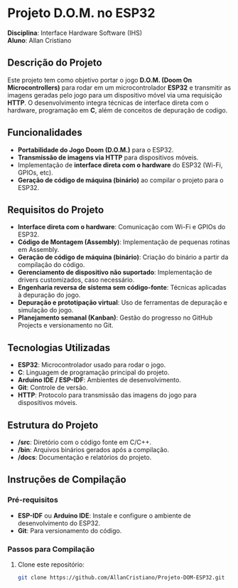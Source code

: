 # Projeto D.O.M. no ESP32

**Disciplina**: Interface Hardware Software (IHS)  
**Aluno**: Allan Cristiano

## Descrição do Projeto

Este projeto tem como objetivo portar o jogo **D.O.M. (Doom On Microcontrollers)** para rodar em um microcontrolador **ESP32** e transmitir as imagens geradas pelo jogo para um dispositivo móvel via uma requisição **HTTP**. O desenvolvimento integra técnicas de interface direta com o hardware, programação em **C**, além de conceitos de depuração de codigo.

## Funcionalidades

- **Portabilidade do Jogo Doom (D.O.M.)** para o ESP32.
- **Transmissão de imagens via HTTP** para dispositivos móveis.
- Implementação de **interface direta com o hardware** do ESP32 (Wi-Fi, GPIOs, etc).
- **Geração de código de máquina (binário)** ao compilar o projeto para o ESP32.

## Requisitos do Projeto

- **Interface direta com o hardware**: Comunicação com Wi-Fi e GPIOs do ESP32.
- **Código de Montagem (Assembly)**: Implementação de pequenas rotinas em Assembly.
- **Geração de código de máquina (binário)**: Criação do binário a partir da compilação do código.
- **Gerenciamento de dispositivo não suportado**: Implementação de drivers customizados, caso necessário.
- **Engenharia reversa de sistema sem código-fonte**: Técnicas aplicadas à depuração do jogo.
- **Depuração e prototipação virtual**: Uso de ferramentas de depuração e simulação do jogo.
- **Planejamento semanal (Kanban)**: Gestão do progresso no GitHub Projects e versionamento no Git.

## Tecnologias Utilizadas

- **ESP32**: Microcontrolador usado para rodar o jogo.
- **C**: Linguagem de programação principal do projeto.
- **Arduino IDE / ESP-IDF**: Ambientes de desenvolvimento.
- **Git**: Controle de versão.
- **HTTP**: Protocolo para transmissão das imagens do jogo para dispositivos móveis.

## Estrutura do Projeto

- **/src**: Diretório com o código fonte em C/C++.
- **/bin**: Arquivos binários gerados após a compilação.
- **/docs**: Documentação e relatórios do projeto.

## Instruções de Compilação

### Pré-requisitos

- **ESP-IDF** ou **Arduino IDE**: Instale e configure o ambiente de desenvolvimento do ESP32.
- **Git**: Para versionamento do código.

### Passos para Compilação

1. Clone este repositório:
   ```bash
   git clone https://github.com/AllanCristiano/Projeto-DOM-ESP32.git
